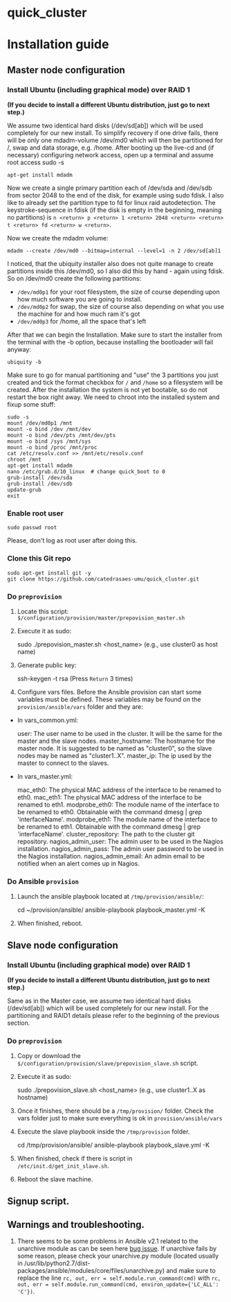 # quick_cluster


# Installation guide

## Master node configuration

### Install Ubuntu (including graphical mode) over RAID 1

**(If you decide to install a different Ubuntu distribution, just go to next step.)**

We assume two identical hard disks (/dev/sd[ab]) which will be used completely for our new install. 
To simplify recovery if one drive fails, there will be only one mdadm-volume /dev/md0 which will then be partitioned for /, swap and data storage, e.g. /home.
After booting up the live-cd and (if necessary) configuring network access, open up a terminal and assume root access sudo -s

    apt-get install mdadm


Now we create a single primary partition each of /dev/sda and /dev/sdb from sector 2048 to the end of the disk, for example using sudo fdisk. I also like to already set the partition type to fd for linux raid autodetection. The keystroke-sequence in fdisk (if the disk is empty in the beginning, meaning no partitions) is `n <return> p <return> 1 <return> 2048 <return> <return> t <return> fd <return> w <return>`.

Now we create the mdadm volume:

    mdadm --create /dev/md0 --bitmap=internal --level=1 -n 2 /dev/sd[ab]1


I noticed, that the ubiquity installer also does not quite manage to create partitions inside this /dev/md0, so I also did this by hand - again using fdisk. So on /dev/md0 create the following partitions:
 - `/dev/md0p1` for your root filesystem, the size of course depending upon how much software you are going to install.
 - `/dev/md0p2` for swap, the size of course also depending on what you use the machine for and how much ram it's got
 - `/dev/md0p3` for /home, all the space that's left

After that we can begin the Installation. Make sure to start the installer from the terminal with the -b option, because installing the bootloader will fail anyway:

    ubiquity -b


Make sure to go for manual partitioning and "use" the 3 partitions you just created and tick the format checkbox for `/` and `/home` so a filesystem will be created. After the installation the system is not yet bootable, so do not restart the box right away. We need to chroot into the installed system and fixup some stuff:

    sudo -s
    mount /dev/md0p1 /mnt
    mount -o bind /dev /mnt/dev
    mount -o bind /dev/pts /mnt/dev/pts
    mount -o bind /sys /mnt/sys
    mount -o bind /proc /mnt/proc
    cat /etc/resolv.conf >> /mnt/etc/resolv.conf
    chroot /mnt
    apt-get install mdadm
    nano /etc/grub.d/10_linux  # change quick_boot to 0
    grub-install /dev/sda
    grub-install /dev/sdb
    update-grub
    exit


### Enable root user

    sudo passwd root

Please, don't log as root user after doing this.


### Clone this Git repo

    sudo apt-get install git -y
    git clone https://github.com/catedrasaes-umu/quick_cluster.git


### Do `preprovision`

1. Locate this script: `$/configuration/provision/master/prepovision_master.sh`

2. Execute it as sudo:


    sudo ./prepovision_master.sh <host_name> 
    (e.g., use cluster0 as host name)


3. Generate public key:

    ssh-keygen -t rsa
    (Press `Return` 3 times)


4. Configure vars files. Before the Ansible provision can start some variables must be defined. These variables may be found on the `provision/ansible/vars` folder and they are:

  - In vars_common.yml:

    user: The user name to be used in the cluster. It will be the same for the master and the slave nodes.
    master_hostname: The hostname for the master node. It is suggested to be named as "cluster0", so the slave nodes may be named as "cluster1..X".
    master_ip: The ip used by the master to connect to the slaves.

  - In vars_master.yml:

    mac_eth0: The physical MAC address of the interface to be renamed to eth0.
    mac_eth1: The physical MAC address of the interface to be renamed to eth1.
    modprobe_eth0: The module name of the interface to be renamed to eth0. Obtainable with the command dmesg | grep 'interfaceName'.
    modprobe_eth1: The module name of the interface to be renamed to eth1. Obtainable with the command dmesg | grep 'interfaceName'.
    cluster_repository: The path to the cluster git repository.
    nagios_admin_user: The admin user to be used in the Nagios installation.
    nagios_admin_pass: The admin user password to be used in the Nagios installation.
    nagios_admin_email: An admin email to be notified when an alert comes up in Nagios.
    

### Do Ansible `provision`

1. Launch the ansible playbook located at `/tmp/provision/ansible/`:


    cd ~/provision/ansible/
    ansible-playbook playbook_master.yml -K

2. When finished, reboot.


## Slave node configuration

### Install Ubuntu (including graphical mode) over RAID 1

**(If you decide to install a different Ubuntu distribution, just go to next step.)**

Same as in the Master case, we assume two identical hard disks (/dev/sd[ab]) which will be used completely for our new install. For the partitioning and RAID1 details please refer to the beginning of the previous section.

### Do `preprovision`

1. Copy or download the `$/configuration/provision/slave/prepovision_slave.sh` script.

2. Execute it as sudo:


    sudo ./prepovision_slave.sh <host_name> 
    (e.g., use cluster1..X as hostname)

3. Once it finishes, there should be a `/tmp/provision/` folder. Check the vars folder just to make sure everything is ok in `provision/ansible/vars`

4. Execute the slave playbook inside the `/tmp/provision` folder.

    cd /tmp/provision/ansible/
    ansible-playbook playbook_slave.yml -K

5. When finished, check if there is script in `/etc/init.d/get_init_slave.sh`.

6. Reboot the slave machine.

## Signup script.

## Warnings and troubleshooting.

1. There seems to be some problems in Ansible v2.1 related to the unarchive module as can be seen here [bug issue](https://github.com/ansible/ansible-modules-core/issues/3706). If unarchive fails by some reason, please check your unarchive.py module (located usually in /usr/lib/python2.7/dist-packages/ansible/modules/core/files/unarchive.py) and make sure to replace the line `rc, out, err = self.module.run_command(cmd)` with `rc, out, err = self.module.run_command(cmd, environ_update={'LC_ALL': 'C'})`.
